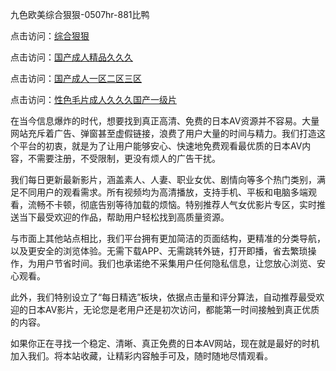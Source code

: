 九色欧美综合狠狠-0507hr-881比鸭


点击访问：<a href="https://tfda.pages.dev/">综合狠狠</a>

点击访问：<a href="https://cfad.pages.dev/">国产成人精品久久久</a>

点击访问：<a href="https://gfd-5xg.pages.dev/">国产成人一区二区三区</a>

点击访问：<a href="https://fdhf-454.pages.dev/">性色毛片成人久久久国产一级片</a>


在当今信息爆炸的时代，想要找到真正高清、免费的日本AV资源并不容易。大量网站充斥着广告、弹窗甚至虚假链接，浪费了用户大量的时间与精力。我们打造这个平台的初衷，就是为了让用户能够安心、快速地免费观看最优质的日本AV内容，不需要注册，不受限制，更没有烦人的广告干扰。

我们每日更新最新影片，涵盖素人、人妻、职业女优、剧情向等多个热门类别，满足不同用户的观看需求。所有视频均为高清播放，支持手机、平板和电脑多端观看，流畅不卡顿，彻底告别等待加载的烦恼。特别推荐人气女优影片专区，实时推送当下最受欢迎的作品，帮助用户轻松找到高质量资源。

与市面上其他站点相比，我们平台拥有更加简洁的页面结构，更精准的分类导航，以及更安全的浏览体验。无需下载APP、无需跳转外链，打开即播，省去繁琐操作，为用户节省时间。我们也承诺绝不采集用户任何隐私信息，让您放心浏览、安心观看。

此外，我们特别设立了“每日精选”板块，依据点击量和评分算法，自动推荐最受欢迎的日本AV影片，无论您是老用户还是初次访问，都能第一时间接触到真正优质的内容。

如果你正在寻找一个稳定、清晰、真正免费的日本AV网站，现在就是最好的时机加入我们。将本站收藏，让精彩内容触手可及，随时随地尽情观看。

<span style="display:none;">[Canonical link ( https://github.com/vt20250705/
455233 ）</span>
